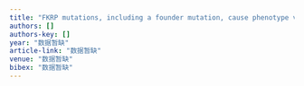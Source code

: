 ```yaml
---
title: "FKRP mutations, including a founder mutation, cause phenotype variability in Chinese patients with dystroglycanopathies"
authors: []
authors-key: []
year: "数据暂缺"
article-link: "数据暂缺"
venue: "数据暂缺"
bibex: "数据暂缺"
---
```

